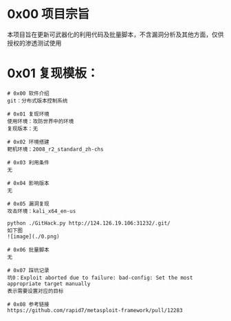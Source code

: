# 0x00 项目宗旨
本项目旨在更新可武器化的利用代码及批量脚本，不含漏洞分析及其他方面，仅供授权的渗透测试使用

# 0x01 复现模板：
```
# 0x00 软件介绍
git：分布式版本控制系统

# 0x01 复现环境
使用环境：攻防世界中的环境  
复现版本：无

# 0x02 环境搭建
靶机环境：2008_r2_standard_zh-chs

# 0x03 利用条件
无

# 0x04 影响版本
无

# 0x05 漏洞复现
攻击环境：kali_x64_en-us

python ./GitHack.py http://124.126.19.106:31232/.git/  
如下图  
![image](./0.png)

# 0x06 批量脚本
无

# 0x07 踩坑记录
坑0：Exploit aborted due to failure: bad-config: Set the most appropriate target manually  
表示需要设置对应的目标

# 0x08 参考链接
https://github.com/rapid7/metasploit-framework/pull/12283
```
